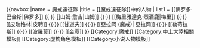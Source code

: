 {{navbox
|name = 魔戒遠征隊
|title = [[魔戒遠征隊]]中的人物
| list1 = [[佛罗多·巴金斯|佛罗多]] {{·}} [[山姆·詹吉|山姆]] {{·}} [[梅里雅達克·烈酒鹿|梅里]] {{·}} [[皮瑞格林|皮聘]] {{·}} [[甘道夫]] {{·}} [[亞拉岡 (魔戒)| 亞拉岡]] {{·}} [[勒苟拉斯]] {{·}} [[波羅莫]] {{·}} [[金靂]] 
}}
<noinclude>
[[Category:魔戒]]
[[Category:中土大陸相關模板]]
[[Category:虚构角色模板]]
[[Category:小说人物模板]]
</noinclude>